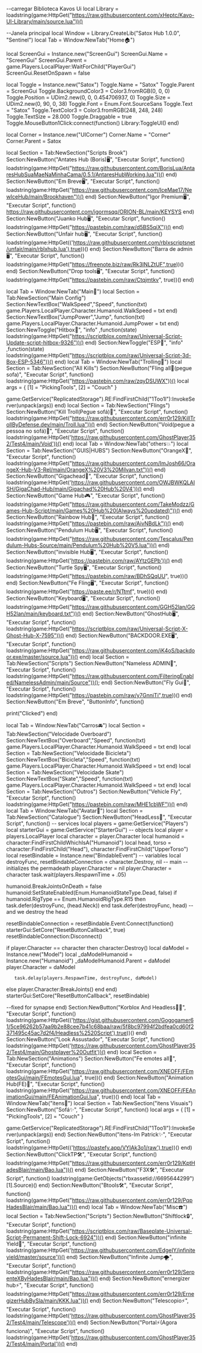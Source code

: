 --carregar Biblioteca Kavos Ui
local Library = loadstring(game:HttpGet("https://raw.githubusercontent.com/xHeptc/Kavo-UI-Library/main/source.lua"))()


--Janela principal
local Window = Library.CreateLib("Satox Hub 1.0.0", "Sentinel")
local Tab = Window:NewTab("Home🏠")

local ScreenGui = Instance.new("ScreenGui")
ScreenGui.Name = "ScreenGui"
ScreenGui.Parent = game.Players.LocalPlayer:WaitForChild("PlayerGui")
ScreenGui.ResetOnSpawn = false

local Toggle = Instance.new("Satox")
Toggle.Name = "Satox"
Toggle.Parent = ScreenGui
Toggle.BackgroundColor3 = Color3.fromRGB(0, 0, 0)
Toggle.Position = UDim2.new(0, 0, 0.454706937, 0)
Toggle.Size = UDim2.new(0, 90, 0, 38)
Toggle.Font = Enum.Font.SourceSans
Toggle.Text = "Satox"
Toggle.TextColor3 = Color3.fromRGB(248, 248, 248)
Toggle.TextSize = 28.000
Toggle.Draggable = true
Toggle.MouseButton1Click:connect(function()
    Library:ToggleUI()
end)

local Corner = Instance.new("UICorner")
Corner.Name = "Corner"
Corner.Parent = Satox


local Section = Tab:NewSection("Scripts Brook")
Section:NewButton("Antates Hub (Boris)🖥️", "Executar Script", function()
 loadstring(game:HttpGet("https://raw.githubusercontent.com/BorisLua/AntaresHubSuaMaeNaMinhaCama/0.5.1/AntaresHubWorking.lua"))()
end)
Section:NewButton("Em Breve🖥️", "Executar Script", function()
 loadstring(game:HttpGet("https://raw.githubusercontent.com/IceMae17/NewIceHub/main/Brookhaven"))()
end)
Section:NewButton("Igor Premium🖥️", "Executar Script", function()
https://raw.githubusercontent.com/igormsqq/ORION-BL/main/KEYSYS
end)
Section:NewButton("Juanko Hub🖥️", "Executar Script", function()
 loadstring(game:HttpGet("https://pastebin.com/raw/d5BS5qiX"))()
end)
Section:NewButton("Unfair hub🖥️", "Executar Script", function()
 loadstring(game:HttpGet(('https://raw.githubusercontent.com/rblxscriptsnet/unfair/main/rblxhub.lua'),true))()
end)
Section:NewButton("Barra de admin🖥️", "Executar Script", function()
 loadstring(game:HttpGet("https://freenote.biz/raw/Rk3INLZtUF",true))()
end)
Section:NewButton("Drop tools🖥️", "Executar Script", function()
 loadstring(game:HttpGet("https://pastebin.com/raw/Ctqjmtkv", true))()
end)




local Tab = Window:NewTab("Main🧬")
local Section = Tab:NewSection("Main Config")
Section:NewTextBox("WalkSpeed","Speed", function(txt)
game.Players.LocalPlayer.Character.Humanoid.WalkSpeed = txt
end)
Section:NewTextBox("JumpPower","Jump", function(txt)
game.Players.LocalPlayer.Character.Humanoid.JumpPower = txt
end)
Section:NewToggle("Hitbox🍁", "info" ,function(state)
loadstring(game:HttpGet("https://scriptblox.com/raw/Universal-Script-Update-script-hitbox-9326"))()
end)
Section:NewToggle("ESP🍁", "info" ,function(state)
loadstring(game:HttpGet("https://scriptblox.com/raw/Universal-Script-3d-Box-ESP-5346"))()
end)
local Tab = Window:NewTab("Trolling🤷")
local Section = Tab:NewSection("All Kills") 
Section:NewButton("Fling all🔪(pegue sofa)", "Executar Script", function()
 loadstring(game:HttpGet("https://pastebin.com/raw/zqyDSUWX"))()
  local args = {
    [1] = "PickingTools",
    [2] = "Couch"
}

game:GetService("ReplicatedStorage").RE:FindFirstChild("1Too1l"):InvokeServer(unpack(args))
end)
local Section = Tab:NewSection("Flings")
Section:NewButton("Kill Troll(Pegue sofá)🌟", "Executar Script", function()
 loadstring(game:HttpGet("https://raw.githubusercontent.com/err0r129/KillTrollByDefense.dev/main/Troll.lua"))()
end) 
Section:NewButton("Void(pegue a pessoa no sofá)🌟", "Executar Script", function()
loadstring(game:HttpGet('https://raw.githubusercontent.com/GhostPlayer352/Test4/main/Void'))()
end)
local Tab = Window:NewTab("others💥")
local Section = Tab:NewSection("GUIS|HUBS")
Section:NewButton("OrangeX🍊", "Executar Script", function()
 loadstring(game:HttpGet("https://raw.githubusercontent.com/ImJosh66/OrangeX-Hub-V3-Rel/main/OrangeX%20V3%20Milvan.txt"))()
end)
Section:NewButton("Gigachead🗿", "Executar Script", function()
 loadstring(game:HttpGet('https://raw.githubusercontent.com/OWJBWKQLAISH/GigaChad-Hub/main/Gigachad%20Hub%20V4'))()
end)
Section:NewButton("Game Hub🎮", "Executar Script", function()
 loadstring(game:HttpGet("https://raw.githubusercontent.com/TakeModzz/Games-Hub-Script/main/Games%20Hub%20(Always%20updated)"))()
end)
Section:NewButton("Rainbow Hub🌈", "Executar Script", function()
 loadstring(game:HttpGet("https://pastebin.com/raw/AivNBdLk"))()
end)
Section:NewButton("Pendulum Hub🖥️", "Executar Script", function()
 loadstring(game:HttpGet("https://raw.githubusercontent.com/Tescalus/Pendulum-Hubs-Source/main/Pendulum%20Hub%20V5.lua"))()
end)
Section:NewButton("invisible Hub🖥️", "Executar Script", function()
 loadstring(game:HttpGet('https://pastebin.com/raw/AYtzGEPb'))()
end)
Section:NewButton("Turtle Spy🖥️", "Executar Script", function()
 loadstring(game:HttpGet("https://pastebin.com/raw/BDhSQqUU", true))()
end)
Section:NewButton("Fe Fling🖥️", "Executar Script", function()
 loadstring(game:HttpGet("https://paste.ee/r/NTtmf", true))()
end)
Section:NewButton("Keyboard🖥️", "Executar Script", function()
 loadstring(game:HttpGet("https://raw.githubusercontent.com/GGH52lan/GGH52lan/main/keyboard.txt"))()
end)
Section:NewButton("GhostHub🖥️", "Executar Script", function()
 loadstring(game:HttpGet("https://scriptblox.com/raw/Universal-Script-X-Ghost-Hub-X-7595"))()
end)
Section:NewButton("BACKDOOR.EXE🖥️", "Executar Script", function()
 loadstring(game:HttpGet("https://raw.githubusercontent.com/iK4oS/backdoor.exe/master/source.lua"))()
end)
local Section = Tab:NewSection("Scripts")
Section:NewButton("Nameless ADMIN🍪", "Executar Script", function()
 loadstring(game:HttpGet("https://raw.githubusercontent.com/FilteringEnabled/NamelessAdmin/main/Source"))();
end)
Section:NewButton("Fly Gui🪽", "Executar Script", function()
 loadstring(game:HttpGet("https://pastebin.com/raw/y7GnniTi",true))()
end)
Section:NewButton("Em Breve", "ButtonInfo", function()
 
   print("Clicked")
end)

local Tab = Window:NewTab("Carros🚘")
local Section = Tab:NewSection("Velocidade Overboard")
Section:NewTextBox("Overboard","Speed", function(txt)
game.Players.LocalPlayer.Character.Humanoid.WalkSpeed = txt
end)
local Section = Tab:NewSection("Velocidade Bicicleta")
Section:NewTextBox("Bicicleta","Speed", function(txt)
game.Players.LocalPlayer.Character.Humanoid.WalkSpeed = txt
end)
local Section = Tab:NewSection("Velocidade Skate")
Section:NewTextBox("Skate","Speed", function(txt)
game.Players.LocalPlayer.Character.Humanoid.WalkSpeed = txt
end)
local Section = Tab:NewSection("Outros")
Section:NewButton("Vehicle Fly", "Executar Script", function()
 loadstring(game:HttpGet("https://pastebin.com/raw/MHE1cbWF"))()
end)
local Tab = Window:NewTab("Avatar👔") 
local Section = Tab:NewSection("Catalogue")
Section:NewButton("HeadLess🎃", "Executar Script", function()
 -- services
local players = game:GetService("Players")
local starterGui = game:GetService("StarterGui")
-- objects
local player = players.LocalPlayer
local character = player.Character
local humanoid = character:FindFirstChildWhichIsA("Humanoid")
local head, torso = character:FindFirstChild("Head"), character:FindFirstChild("UpperTorso")
local resetBindable = Instance.new("BindableEvent")
-- variables
local destroyFunc, resetBindableConnection = character.Destroy, nil
-- main
-- initializes the permadeath
player.Character = nil
player.Character = character
task.wait(players.RespawnTime + .05)

humanoid.BreakJointsOnDeath = false
humanoid:SetStateEnabled(Enum.HumanoidStateType.Dead, false)
if humanoid.RigType == Enum.HumanoidRigType.R15 then
   task.defer(destroyFunc, (head.Neck))
end
task.defer(destroyFunc, head) -- and we destroy the head

resetBindableConnection = resetBindable.Event:Connect(function()
   starterGui:SetCore("ResetButtonCallback", true)
   resetBindableConnection:Disconnect()

   if player.Character == character then
       character:Destroy()
       local daModel = Instance.new("Model")
       local _daModelHumanoid = Instance.new("Humanoid")
       _daModelHumanoid.Parent = daModel
       player.Character = daModel

       task.delay(players.RespawnTime, destroyFunc, daModel)
   else
       player.Character:BreakJoints()
   end
end)
starterGui:SetCore("ResetButtonCallback", resetBindable)

--fixed for synapse
end)
Section:NewButton("Korblox And Headless🎃👖", "Executar Script", function()
loadstring(game:HttpGet(('https://gist.githubusercontent.com/Gogogamer61/5ce96262b57aa9b2e88cee7b41c68baa/raw/5f8bc97994f2bdfea0cd60f2371495c45ac7d2f4/Headless%2520Script'),true))()
end)
Section:NewButton("Look Assustador", "Executar Script", function()
loadstring(game:HttpGet('https://raw.githubusercontent.com/GhostPlayer352/Test4/main/Ghostplayer%20Outfit'))()
end)
local Section = Tab:NewSection("Animations")
Section:NewButton("Fe emotes all🤹", "Executar Script", function()
loadstring(game:HttpGet("https://raw.githubusercontent.com/XNEOFF/FEmotesGui/main/FEmotesGui.lua", true))()
end)
Section:NewButton("Animation Hub(FE)💓", "Executar Script", function()
loadstring(game:HttpGet("https://raw.githubusercontent.com/XNEOFF/FEAnimationGui/main/FEAnimationGui.lua", true))() 
end)
local Tab = Window:NewTab("itens💐") 
local Section = Tab:NewSection("itens Visuais")
Section:NewButton("Sofá✨", "Executar Script", function()
local args = {
    [1] = "PickingTools",
    [2] = "Couch"
}

game:GetService("ReplicatedStorage").RE:FindFirstChild("1Too1l"):InvokeServer(unpack(args))
end)
Section:NewButton("itens-Im Patrick✨", "Executar Script", function()
 loadstring(game:HttpGet(('https://pastefy.app/VYIAk3o1/raw'),true))()
end)
Section:NewButton("ClickTP🛠️", "Executar Script", function()
 loadstring(game:HttpGet("https://raw.githubusercontent.com/err0r129/KptHadesBlair/main/Bao.lua"))()
end)
Section:NewButton("F3X🛠️", "Executar Script", function()
 loadstring(game:GetObjects("rbxassetid://6695644299")[1].Source)()
end)
Section:NewButton("Btools🛠️", "Executar Script", function()
 loadstring(game:HttpGet("https://raw.githubusercontent.com/err0r129/PqpHadesBlair/main/Bao.lua"))()
end)
local Tab = Window:NewTab("Misc☎️") 
local Section = Tab:NewSection("Scripts")
Section:NewButton("Shiftlock🔒", "Executar Script", function()
 loadstring(game:HttpGet("https://scriptblox.com/raw/Baseplate-Universal-Script-Permanent-Shift-Lock-6924"))()
end)
Section:NewButton("infinite Yield👾", "Executar Script", function()
 loadstring(game:HttpGet('https://raw.githubusercontent.com/EdgeIY/infiniteyield/master/source'))()
end)
Section:NewButton("Infinite Jump🌪️", "Executar Script", function()
 loadstring(game:HttpGet("https://raw.githubusercontent.com/err0r129/SerpenteXByHadesBlair/main/Bao.lua"))()
end)
Section:NewButton("ernergizer hub⚡", "Executar Script", function()
 loadstring(game:HttpGet("https://raw.githubusercontent.com/err0r129/ErnegizerHubBySla/main/KKK.lua"))()
end)
Section:NewButton("Telescopio⚡", "Executar Script", function()
loadstring(game:HttpGet('https://raw.githubusercontent.com/GhostPlayer352/Test4/main/Telescope'))()
end)
Section:NewButton("Portal⚡(Agora funciona)", "Executar Script", function()
loadstring(game:HttpGet('https://raw.githubusercontent.com/GhostPlayer352/Test4/main/Portal'))()
end)
